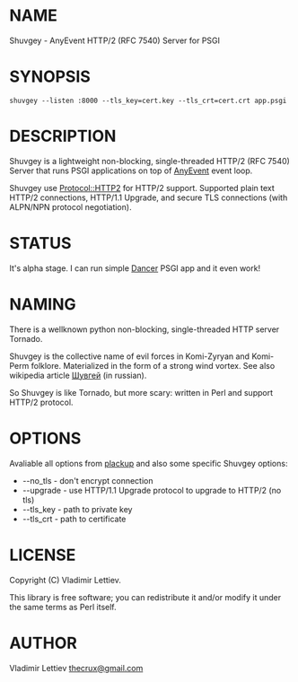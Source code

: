 # NAME

Shuvgey - AnyEvent HTTP/2 (RFC 7540) Server for PSGI

# SYNOPSIS

    shuvgey --listen :8000 --tls_key=cert.key --tls_crt=cert.crt app.psgi

# DESCRIPTION

Shuvgey is a lightweight non-blocking, single-threaded HTTP/2 (RFC 7540) Server
that runs PSGI applications on top of [AnyEvent](https://metacpan.org/pod/AnyEvent) event loop.

Shuvgey use [Protocol::HTTP2](https://metacpan.org/pod/Protocol::HTTP2) for HTTP/2 support. Supported plain text HTTP/2
connections, HTTP/1.1 Upgrade, and secure TLS connections (with ALPN/NPN
protocol negotiation).

# STATUS

It's alpha stage. I can run simple [Dancer](https://metacpan.org/pod/Dancer) PSGI app and it even work!

# NAMING

There is a wellknown python non-blocking, single-threaded HTTP server Tornado.

Shuvgey is the collective name of evil forces in Komi-Zyryan and Komi-Perm
folklore. Materialized in the form of a strong wind vortex. See also wikipedia
article
[Шувгей](http://ru.wikipedia.org/wiki/%D0%A8%D1%83%D0%B2%D0%B3%D0%B5%D0%B9) (in
russian).

So Shuvgey is like Tornado, but more scary: written in Perl and support HTTP/2
protocol.

# OPTIONS

Avaliable all options from [plackup](https://metacpan.org/pod/plackup) and also some specific Shuvgey options:

- --no\_tls - don't encrypt connection
- --upgrade - use HTTP/1.1 Upgrade protocol to upgrade to HTTP/2 (no tls)
- --tls\_key - path to private key
- --tls\_crt - path to certificate

# LICENSE

Copyright (C) Vladimir Lettiev.

This library is free software; you can redistribute it and/or modify
it under the same terms as Perl itself.

# AUTHOR

Vladimir Lettiev <thecrux@gmail.com>

